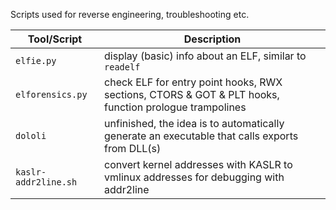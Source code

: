 Scripts used for reverse engineering, troubleshooting etc.

| Tool/Script | Description |
|-------------|-------------|
| `elfie.py` | display (basic) info about an ELF, similar to `readelf` |
| `elforensics.py` | check ELF for entry point hooks, RWX sections, CTORS & GOT & PLT hooks, function prologue trampolines |
| `dololi` | unfinished, the idea is to automatically generate an executable that calls exports from DLL(s) |
| `kaslr-addr2line.sh` | convert kernel addresses with KASLR to vmlinux addresses for debugging with addr2line |
